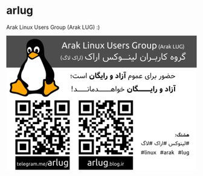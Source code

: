 # arlug
Arak Linux Users Group (Arak LUG) :)

![Arak LUG (Preview)](https://raw.githubusercontent.com/fadavi/arlug/master/arlug-a3.png)
